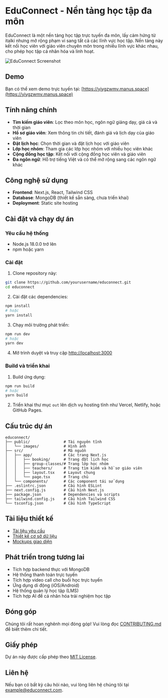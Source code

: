 # EduConnect - Nền tảng học tập đa môn

EduConnect là một nền tảng học tập trực tuyến đa môn, lấy cảm hứng từ italki nhưng mở rộng phạm vi sang tất cả các lĩnh vực học tập. Nền tảng này kết nối học viên với giáo viên chuyên môn trong nhiều lĩnh vực khác nhau, cho phép học tập cá nhân hóa và linh hoạt.

![EduConnect Screenshot](screenshots/homepage.png)

## Demo

Bạn có thể xem demo trực tuyến tại: [https://yiygzwmv.manus.space](https://yiygzwmv.manus.space)

## Tính năng chính

- **Tìm kiếm giáo viên**: Lọc theo môn học, ngôn ngữ giảng dạy, giá cả và thời gian
- **Hồ sơ giáo viên**: Xem thông tin chi tiết, đánh giá và lịch dạy của giáo viên
- **Đặt lịch học**: Chọn thời gian và đặt lịch học với giáo viên
- **Lớp học nhóm**: Tham gia các lớp học nhóm với nhiều học viên khác
- **Cộng đồng học tập**: Kết nối với cộng đồng học viên và giáo viên
- **Đa ngôn ngữ**: Hỗ trợ tiếng Việt và có thể mở rộng sang các ngôn ngữ khác

## Công nghệ sử dụng

- **Frontend**: Next.js, React, Tailwind CSS
- **Database**: MongoDB (thiết kế sẵn sàng, chưa triển khai)
- **Deployment**: Static site hosting

## Cài đặt và chạy dự án

### Yêu cầu hệ thống

- Node.js 18.0.0 trở lên
- npm hoặc yarn

### Cài đặt

1. Clone repository này:
```bash
git clone https://github.com/yourusername/educonnect.git
cd educonnect
```

2. Cài đặt các dependencies:
```bash
npm install
# hoặc
yarn install
```

3. Chạy môi trường phát triển:
```bash
npm run dev
# hoặc
yarn dev
```

4. Mở trình duyệt và truy cập [http://localhost:3000](http://localhost:3000)

### Build và triển khai

1. Build ứng dụng:
```bash
npm run build
# hoặc
yarn build
```

2. Triển khai thư mục `out` lên dịch vụ hosting tĩnh như Vercel, Netlify, hoặc GitHub Pages.

## Cấu trúc dự án

```
educonnect/
├── public/               # Tài nguyên tĩnh
│   └── images/           # Hình ảnh
├── src/                  # Mã nguồn
│   ├── app/              # Các trang Next.js
│   │   ├── booking/      # Trang đặt lịch học
│   │   ├── group-classes/# Trang lớp học nhóm
│   │   ├── teachers/     # Trang tìm kiếm và hồ sơ giáo viên
│   │   ├── layout.tsx    # Layout chung
│   │   └── page.tsx      # Trang chủ
│   └── components/       # Các component tái sử dụng
├── .eslintrc.json        # Cấu hình ESLint
├── next.config.js        # Cấu hình Next.js
├── package.json          # Dependencies và scripts
├── tailwind.config.js    # Cấu hình Tailwind CSS
└── tsconfig.json         # Cấu hình TypeScript
```

## Tài liệu thiết kế

- [Tài liệu yêu cầu](docs/requirements.md)
- [Thiết kế cơ sở dữ liệu](docs/database_schema.md)
- [Mockups giao diện](mockups/)

## Phát triển trong tương lai

- Tích hợp backend thực với MongoDB
- Hệ thống thanh toán trực tuyến
- Tích hợp video call cho buổi học trực tuyến
- Ứng dụng di động (iOS/Android)
- Hệ thống quản lý học tập (LMS)
- Tích hợp AI để cá nhân hóa trải nghiệm học tập

## Đóng góp

Chúng tôi rất hoan nghênh mọi đóng góp! Vui lòng đọc [CONTRIBUTING.md](CONTRIBUTING.md) để biết thêm chi tiết.

## Giấy phép

Dự án này được cấp phép theo [MIT License](LICENSE).

## Liên hệ

Nếu bạn có bất kỳ câu hỏi nào, vui lòng liên hệ chúng tôi tại [example@educonnect.com](mailto:example@educonnect.com).

